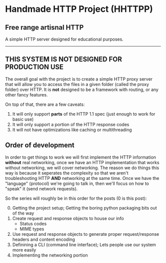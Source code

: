 # Handmade HTTP Project (HHTTPP)
## Free range artisnal HTTP

A simple HTTP server designed for educational purposes.

---
**THIS SYSTEM IS NOT DESIGNED FOR PRODUCTION USE**
---

The overall goal with the project is to create a simple HTTP proxy server that will allow you to access the files in a given folder (called the proxy folder) over HTTP. It is **not** designed to be a framework with routing, or any other fancy features. 

On top of that, there are a few caveats:

1. It will only support **parts** of the HTTP 1.1 spec (just enough to work for basic use)
2. It will only support a portion of the HTTP response codes
3. It will not have optimizations like caching or multithreading


## Order of development

In order to get things to work we will first implement the HTTP information **without** real networking, once we have an HTTP implementation that works without networking, we will cover networking. The reason we do things this way is because it seperates the complexity so that we aren't troubleshooting HTTP **AND** networking at the same time. Once we have the "language" (protocol) we're going to talk in, then we'll focus on how to "speak" it (send network requests).

So the series will roughly be in this order for the posts (0 is this post):

0. Getting the project setup; Getting the boring python packaging bits out of the way
1. Create request and response objects to house our info
   - Status codes
   - MIME types
2. Use request and response objects to generate proper request/response headers and content encoding
3. Definining a CLI (command line interface); Lets people use our system more easily
4. Implementing the networking portion
